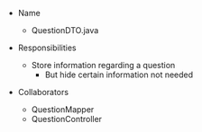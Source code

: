 * Name
    * QuestionDTO.java

* Responsibilities
    * Store information regarding a question
        * But hide certain information not needed

* Collaborators
    * QuestionMapper
    * QuestionController